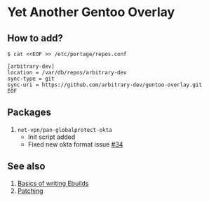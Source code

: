 # Yet Another Gentoo Overlay

## How to add?

```
$ cat <<EOF >> /etc/portage/repos.conf

[arbitrary-dev]
location = /var/db/repos/arbitrary-dev
sync-type = git
sync-uri = https://github.com/arbitrary-dev/gentoo-overlay.git
EOF
```

## Packages

1. `net-vpn/pan-globalprotect-okta`
   - Init script added
   - Fixed new okta format issue [#34](https://github.com/arthepsy/pan-globalprotect-okta/pull/34)

## See also

1. [Basics of writing Ebuilds](https://wiki.gentoo.org/wiki/Basic_guide_to_write_Gentoo_Ebuilds)
1. [Patching](https://wiki.gentoo.org/wiki/Patches)
